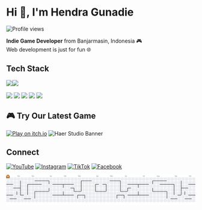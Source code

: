 # Hi 👋, I'm Hendra Gunadie

![Profile views](https://visitor-badge.laobi.icu/badge?page_id=hendragunadie)

**Indie Game Developer** from Banjarmasin, Indonesia 🎮  
Web development is just for fun 🌐

## Tech Stack
<img src="https://img.shields.io/badge/C%23-239120?style=for-the-badge&logo=csharp&logoColor=white" /><img src="https://img.shields.io/badge/Unity-100000?style=for-the-badge&logo=unity&logoColor=white" />


<img src="https://img.shields.io/badge/HTML5-E34F26?style=for-the-badge&logo=html5&logoColor=white" /> <img src="https://img.shields.io/badge/CSS3-1572B6?style=for-the-badge&logo=css3&logoColor=white" /> <img src="https://img.shields.io/badge/PHP-777BB4?style=for-the-badge&logo=php&logoColor=white" /> <img src="https://img.shields.io/badge/Laravel-FF2D20?style=for-the-badge&logo=laravel&logoColor=white" />  <img src="https://img.shields.io/badge/.NET-512BD4?style=for-the-badge&logo=dotnet&logoColor=white" /> 

## 🎮 Try Our Latest Game
[![Play on itch.io](https://img.shields.io/badge/🎮%20Play%20Now%20On-itch.io-FA5C5C?style=for-the-badge&logo=itch.io&logoColor=white)](https://haerstudio.itch.io/)
![Haer Studio Banner](https://github.com/user-attachments/assets/2e0f1e50-830f-4377-9284-47b36bb8c0ea)

## Connect
[![YouTube](https://img.shields.io/badge/YouTube-FF0000?style=for-the-badge&logo=youtube&logoColor=white)](https://www.youtube.com/@hendragunadie) [![Instagram](https://img.shields.io/badge/Instagram-E4405F?style=for-the-badge&logo=instagram&logoColor=white)](https://www.instagram.com/hendragunadiee/) [![TikTok](https://img.shields.io/badge/TikTok-000000?style=for-the-badge&logo=tiktok&logoColor=white)](https://www.tiktok.com/@hendragunadie) [![Facebook](https://img.shields.io/badge/Facebook-1877F2?style=for-the-badge&logo=facebook&logoColor=white)](https://www.facebook.com/yeh.hendra)

<picture>
<source media="(prefers-color-scheme: dark)" srcset="https://raw.githubusercontent.com/HendraGunadie/HendraGunadie/output/pacman-contribution-graph-dark.svg">
<source media="(prefers-color-scheme: light)" srcset="https://raw.githubusercontent.com/HendraGunadie/HendraGunadie/output/pacman-contribution-graph.svg">
<img alt="GitHub Contribution Graph" src="https://raw.githubusercontent.com/HendraGunadie/HendraGunadie/output/pacman-contribution-graph.svg">
</picture>





















